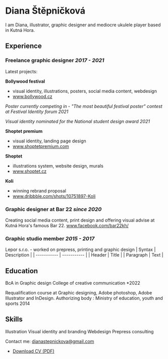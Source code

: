 <!-- Use Markdown for headings, paragraphs, lists, etc. to add structural meaning to your content. -->

# Diana Štěpničková

I am Diana, illustrator, graphic designer and mediocre ukulele player based in Kutná Hora.


## Experience

### Freelance graphic designer *2017 - 2021*

Latest projects:

**Bollywood festival**
- visual identity, illustrations, posters, social media content, webdesign 
- www.bollywood.cz

*Poster currently competing in - "The most beautiful festival poster" contest at Festival Identity forum 2021*

*Visual identity nominated for the National student design award 2021* 

**Shoptet premium**
- visual identity, landing page design
- www.shoptetpremium.com

**Shoptet** 
- illustrations system, website design, murals
- www.shoptet.cz

**Koli**
- winning rebrand proposal
- www.dribbble.com/shots/10751897-Koli  

   
### Graphic designer at Bar 22 *since 2020*
Creating social media content, print design and offering visual advise at Kutná Hora's famous Bar 22.
www.facebook.com/bar22kh/


### Graphic studio member *2015 - 2017*

Lepor s.r.o. - worked on prepress, printing and graphic design
	| Syntax | Description |
| ----------- | ----------- |
| Header | Title |
| Paragraph | Text |




## Education

BcA in Graphic design
College of creative communication 
*2022

Requalification course at Graphic designing, Adobe photoshop, Adobe Illustrator and InDesign.
Authorizing body : Ministry of education, youth and sports
2014



## Skills

Illustration
Visual identity and branding
Webdesign
Prepress consulting

Contact me: dianastepnickova@gmail.com

- [Download CV (PDF)](pdf/cv-2021-11-jgagne.pdf) <!-- At the top or bottom? -->
